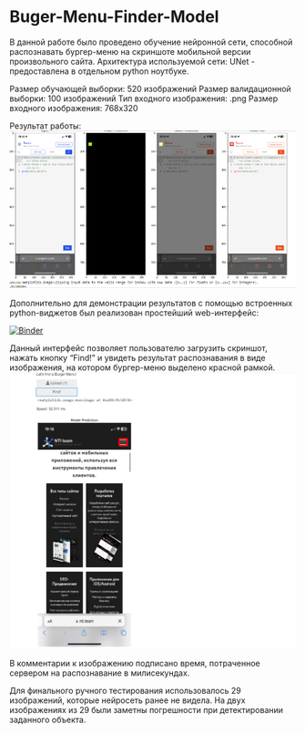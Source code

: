 # Buger-Menu-Finder-Model
В данной работе было проведено обучение нейронной сети, способной распознавать бургер-меню на скриншоте мобильной версии произвольного сайта. Архитектура используемой сети: UNet - предоставлена в отдельном python ноутбуке.

Размер обучающей выборки: 520 изображений
Размер валидационной выборки: 100 изображений 
Тип входного изображения: .png
Размер входного изображения: 768x320

Результат работы:
![alt text](Result.png)

Дополнительно для демонстрации результатов с помощью встроенных python-виджетов был реализован простейший web-интерфейс:

[![Binder](https://mybinder.org/badge_logo.svg)](https://mybinder.org/v2/gh/2WelcomeHome1/Buger-Menu-Finder-Model/HEAD?urlpath=%2Fvoila%2Frender%2FBuger_Menu_Finder.ipynb)


Данный интерфейс позволяет пользователю загрузить скриншот, нажать кнопку “Find!” и увидеть результат распознавания в виде изображения, на котором бургер-меню выделено красной рамкой. 
![alt text](Result2.png)

В комментарии к изображению подписано время, потраченное сервером на распознавание в милисекундах. 

Для финального ручного тестирования использовалось 29 изображений, которые нейросеть ранее не видела. На двух изображениях из 29 были заметны погрешности при детектировании заданного объекта. 


